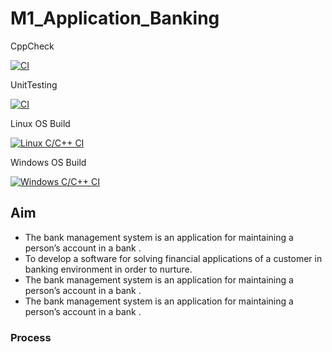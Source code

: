 # M1_Application_Banking

CppCheck


[![CI](https://github.com/SharmilaKesavan/M1_Application_Banking/actions/workflows/cppcheck.yml/badge.svg)](https://github.com/SharmilaKesavan/M1_Application_Banking/actions/workflows/cppcheck.yml)

UnitTesting


[![CI](https://github.com/SharmilaKesavan/M1_Application_Banking/actions/workflows/unit_testing.yml/badge.svg)](https://github.com/SharmilaKesavan/M1_Application_Banking/actions/workflows/unit_testing.yml)


Linux OS Build


[![Linux C/C++ CI](https://github.com/SharmilaKesavan/M1_Application_Banking/actions/workflows/Linux_c-cpp.yml/badge.svg)](https://github.com/SharmilaKesavan/M1_Application_Banking/actions/workflows/Linux_c-cpp.yml)


Windows OS Build


[![Windows C/C++ CI](https://github.com/SharmilaKesavan/M1_Application_Banking/actions/workflows/windows_c-cpp.yml/badge.svg)](https://github.com/SharmilaKesavan/M1_Application_Banking/actions/workflows/windows_c-cpp.yml)


## Aim

- The bank management system is an application for maintaining a person’s account in a bank .
- To develop a software for solving financial applications of a customer in banking environment in order to nurture.
- The bank management system is an application for maintaining a person’s account in a bank .
- The bank management system is an application for maintaining a person’s account in a bank .


### Process







